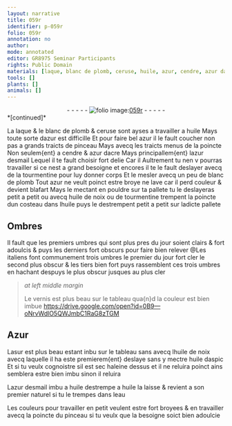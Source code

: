 ```yaml
---
layout: narrative
title: 059r
identifier: p-059r
folio: 059r
annotation: no
author:
mode: annotated
editor: GR8975 Seminar Participants
rights: Public Domain
materials: [laque, blanc de plomb, ceruse, huile, azur, cendre, azur dacre, azur desmail, tourmentine, huile de noix, Azur, asur, huile daspic, eau]
tools: []
plants: []
animals: []
---
```


<div class="folio" align="center">- - - - - <a href="http://gallica.bnf.fr/ark:/12148/btv1b10500001g/f123.item" target="_blank"><img src="https://cu-mkp.github.io/2017-workshop-edition/assets/photo-icon.png" alt="folio image: " style="display:inline-block; margin-bottom:-3px;"/>059r</a> - - - - - </div>   
*[continued]*
  
La <span class="m">laque</span> & le <span class="m">blanc de plomb</span> & <span class="m">ceruse</span> sont ayses a travailler a <span class="m">huile</span> Mays toute sorte d<span class="m">azur</span> est difficille Et pour faire bel <span class="m">azur</span> il le fault coucher non pas a grands traicts de pinceau Mays avecq les traicts menus de la poincte Non seulem{ent} a <span class="m">cendre</span> & <span class="m">azur d<span class="pl">acre</span></span> Mays principallem{ent} l<span class="m">azur desmail</span> Lequel il te fault choisir fort delie Car il Aultrement tu nen v pourras travailler si ce nest a grand besoigne et encores il te le fault deslayer avecq de la <span class="m">tourmentine</span> pour luy donner corps Et le mesler avecq un peu de <span class="m">blanc de plomb</span> Tout <span class="m">azur</span> ne veult poinct estre broye ne lave car il perd couleur & devient blafart Mays le mectant en pouldre sur ta pallete tu le deslayeras petit a petit ou avecq <span class="m">huile de noix</span> ou de <span class="m">tourmentine</span> trempent la poincte dun costeau dans l<span class="m">huile</span> puys le destrempent petit a petit sur ladicte pallete
    

## Ombres

 
Il fault que les premiers umbres qui sont plus pres du jour soient clairs & fort adoulcis & puys les derniers fort obscurs pour faire bien relever @Les <span class="pl">italiens</span> font communement trois umbres le premier du jour fort cler le second plus obscur & les tiers bien fort puys rassemblent ces trois umbres en hachant despuys le plus obscur jusques au plus cler
 
> *at left middle margin*
> 
>   Le vernis est plus beau sur le tableau qua{n}d la couleur est bien imbue
   https://drive.google.com/open?id=0B9—oNrvWdlO5QWJmbC1RaG8zTGM     

## <span class="m">Azur</span>

 
L<span class="m">asur</span> est plus beau estant inbu sur le tableau sans avecq l<span class="m">huile de noix</span> avecq laquelle il ha este premierem{ent} deslaye sans y mectre <span class="m">huile daspic</span> Et si tu veulx cognoistre sil est sec haleine dessus et il ne reluira poinct ains semblera estre bien imbu sinon il reluira
 
L<span class="m">azur desmail</span> imbu a <span class="m">huile</span> destrempe a <span class="m">huile</span> la laisse & revient a son premier naturel si tu le trempes dans l<span class="m">eau</span>
 
Les couleurs pour travailler en petit veulent estre fort broyees & en travailler avecq la poincte du pinceau si tu veulx que la besoigne soict bien adoulcie
 